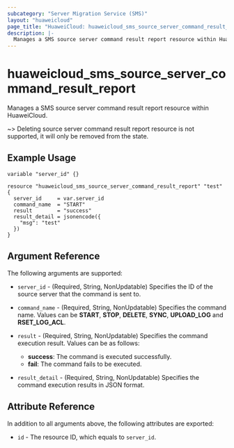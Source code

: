 ```yaml
---
subcategory: "Server Migration Service (SMS)"
layout: "huaweicloud"
page_title: "HuaweiCloud: huaweicloud_sms_source_server_command_result_report"
description: |-
  Manages a SMS source server command result report resource within HuaweiCloud.
---
```


# huaweicloud_sms_source_server_command_result_report

Manages a SMS source server command result report resource within HuaweiCloud.

~> Deleting source server command result report resource is not supported, it will only be removed from the state.

## Example Usage

```hcl
variable "server_id" {}

resource "huaweicloud_sms_source_server_command_result_report" "test" {
  server_id     = var.server_id
  command_name  = "START"
  result        = "success"
  result_detail = jsonencode({
    "msg": "test"
  })
}
```

## Argument Reference

The following arguments are supported:

* `server_id` - (Required, String, NonUpdatable) Specifies the ID of the source server that the command is sent to.

* `command_name` - (Required, String, NonUpdatable) Specifies the command name.
  Values can be **START**, **STOP**, **DELETE**, **SYNC**, **UPLOAD_LOG** and **RSET_LOG_ACL**.

* `result` - (Required, String, NonUpdatable) Specifies the command execution result.
  Values can be as follows:
  + **success**: The command is executed successfully.
  + **fail**: The command fails to be executed.

* `result_detail` - (Required, String, NonUpdatable) Specifies the command execution results in JSON format.

## Attribute Reference

In addition to all arguments above, the following attributes are exported:

* `id` - The resource ID, which equals to `server_id`.

